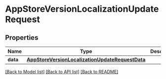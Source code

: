 # AppStoreVersionLocalizationUpdateRequest

## Properties
Name | Type | Description | Notes
------------ | ------------- | ------------- | -------------
**data** | [**AppStoreVersionLocalizationUpdateRequestData**](AppStoreVersionLocalizationUpdateRequestData.md) |  | 

[[Back to Model list]](../README.md#documentation-for-models) [[Back to API list]](../README.md#documentation-for-api-endpoints) [[Back to README]](../README.md)


